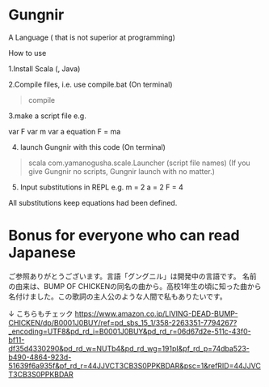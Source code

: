 # Gungnir
A Language ( that is not superior at programming)

How to use

1.Install Scala (, Java)

2.Compile files, i.e. use compile.bat
(On terminal)
> compile

3.make a script file
e.g.

var F
var m
var a
equation F = ma

4. launch Gungnir with this code
(On terminal)
> scala com.yamanogusha.scale.Launcher (script file names)
(If you give Gungnir no scripts, Gungnir launch with no matter.)

5. Input substitutions in REPL
e.g.
m = 2
a = 2
F = 4

All substitutions keep equations had been defined.

# Bonus for everyone who can read Japanese
ご参照ありがとうございます。言語「グングニル」は開発中の言語です。
名前の由来は、BUMP OF CHICKENの同名の曲から。高校1年生の頃に知った曲から名付けました。この歌詞の主人公のような人間で私もありたいです。

↓ こちらもチェック
https://www.amazon.co.jp/LIVING-DEAD-BUMP-CHICKEN/dp/B0001J0BUY/ref=pd_sbs_15_1/358-2263351-7794267?_encoding=UTF8&pd_rd_i=B0001J0BUY&pd_rd_r=06d67d2e-511c-43f0-bf11-df35d4330290&pd_rd_w=NUTb4&pd_rd_wg=191pI&pf_rd_p=74dba523-b490-4864-923d-51639f6a935f&pf_rd_r=44JJVCT3CB3S0PPKBDAR&psc=1&refRID=44JJVCT3CB3S0PPKBDAR

